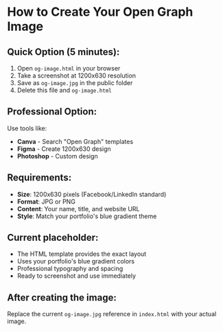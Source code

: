 # How to Create Your Open Graph Image

## Quick Option (5 minutes):
1. Open `og-image.html` in your browser
2. Take a screenshot at 1200x630 resolution
3. Save as `og-image.jpg` in the public folder
4. Delete this file and `og-image.html`

## Professional Option:
Use tools like:
- **Canva** - Search "Open Graph" templates
- **Figma** - Create 1200x630 design
- **Photoshop** - Custom design

## Requirements:
- **Size**: 1200x630 pixels (Facebook/LinkedIn standard)
- **Format**: JPG or PNG
- **Content**: Your name, title, and website URL
- **Style**: Match your portfolio's blue gradient theme

## Current placeholder:
- The HTML template provides the exact layout
- Uses your portfolio's blue gradient colors
- Professional typography and spacing
- Ready to screenshot and use immediately

## After creating the image:
Replace the current `og-image.jpg` reference in `index.html` with your actual image.